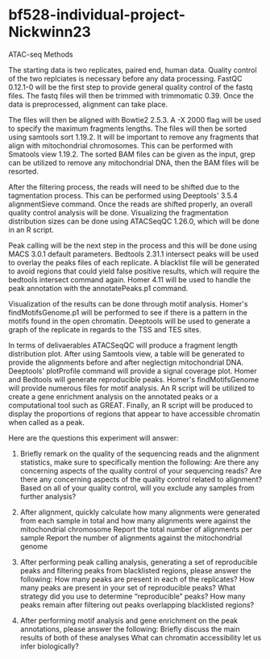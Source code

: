 # bf528-individual-project-Nickwinn23

ATAC-seq Methods

The starting data is two replicates, paired end, human data. Quality control of the two replciates is necessary before any data processing. FastQC 0.12.1-0 will be the first step to provide general quality control of the fastq files. The fastq files will then be trimmed with trimmomatic 0.39. Once the data is preprocessed, alignment can take place. 

The files will then be aligned with Bowtie2 2.5.3. A -X 2000 flag will be used to specify the maximum fragments lengths. The files will then be sorted using samtools sort 1.19.2. It will be important to remove any fragments that align with mitochondrial chromosomes. This can be performed with Smatools view 1.19.2. The sorted BAM files can be given as the input, grep can be utilized to remove any mitochondrial DNA, then the BAM files will be resorted. 

After the filtering process, the reads will need to be shifted due to the tagmentation process. This can be performed using Deeptools' 3.5.4 alignmentSieve command. Once the reads are shifted properly, an overall quality control analysis will be done. Visualizing the fragmentation distribution sizes can be done using ATACSeqQC 1.26.0, which will be done in an R script. 

Peak calling will be the next step in the process and this will be done using MACS 3.0.1 default parameters. Bedtools 2.31.1 intersect peaks will be used to overlay the peaks files of each replicate. A blacklist file will be generated to avoid regions that could yield false positive results, which will require the bedtools intersect command again. Homer 4.11 will be used to handle the peak annotation with the annotatePeaks.p1 command. 

Visualization of the results can be done through motif analysis. Homer's findMotifsGenome.p1 will be performed to see if there is a pattern in the motifs found in the open chromatin. Deeptools will be used to generate a graph of the replicate in regards to the TSS and TES sites. 

In terms of delivaerables ATACSeqQC will produce a fragment length distribution plot. After using Samtools view, a table will be generated to provide the alignments before and after neglectign mitochondrial DNA. Deeptools' plotProfile command will provide a signal coverage plot. Homer and Bedtools will generate reproducible peaks. Homer's findMotifsGenome will provide numerous files for motif analysis. An R script will be utilized to create a gene enrichment analysis on the annotated peaks or a computational tool such as GREAT. Finally, an R script will be produced to display the proportions of regions that appear to have accessible chromatin when called as a peak. 

Here are the questions this experiment will answer:

1) Briefly remark on the quality of the sequencing reads and the alignment statistics, make sure to specifically mention the following:
    Are there any concerning aspects of the quality control of your sequencing reads?
    Are there any concerning aspects of the quality control related to alignment?
    Based on all of your quality control, will you exclude any samples from further       analysis?
    
2) After alignment, quickly calculate how many alignments were generated from each sample in total and how many alignments were against the mitochondrial chromosome
        Report the total number of alignments per sample
        Report the number of alignments against the mitochondrial genome
        
3) After performing peak calling analysis, generating a set of reproducible peaks and filtering peaks from blacklisted regions, please answer the following:
        How many peaks are present in each of the replicates?
        How many peaks are present in your set of reproducible peaks? What strategy did you use to determine “reproducible” peaks?
        How many peaks remain after filtering out peaks overlapping blacklisted regions?
        
4) After performing motif analysis and gene enrichment on the peak annotations, please answer the following:
        Briefly discuss the main results of both of these analyses
        What can chromatin accessibility let us infer biologically?